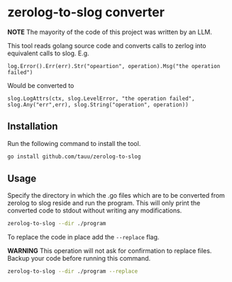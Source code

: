 # zerolog-to-slog converter

**NOTE** The mayority of the code of this project was written by an LLM.

This tool reads golang source code and converts calls to zerlog into equivalent calls to slog. E.g.
```golang
log.Error().Err(err).Str("opeartion", operation).Msg("the operation failed")
```
Would be converted to
```golang
slog.LogAttrs(ctx, slog.LevelError, "the operation failed", slog.Any("err",err), slog.String("operation", operation))
```

## Installation
Run the following command to install the tool.
```sh
go install github.com/tauu/zerolog-to-slog
```

## Usage
Specify the directory in which the .go files which are to be converted from zerolog to slog reside and run the program. This will only print the converted code to stdout without writing any modifications.
```sh
zerolog-to-slog --dir ./program
```
To replace the code in place add the `--replace` flag.

**WARNING** This operation will not ask for confirmation to replace files. Backup your code before running this command.
```sh
zerolog-to-slog --dir ./program --replace
```
